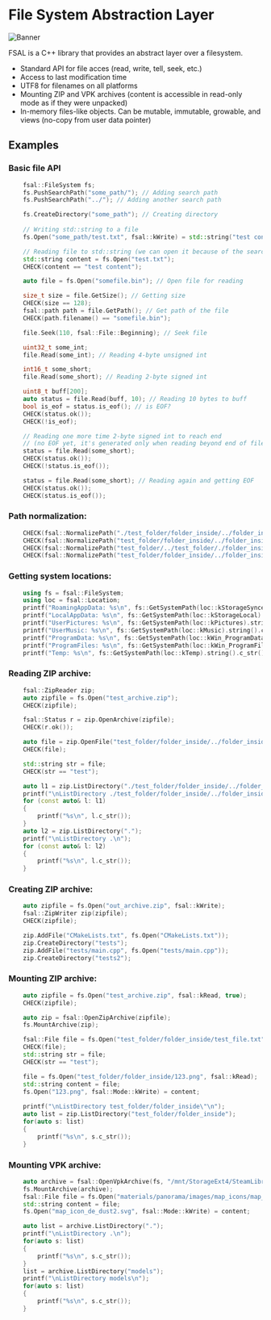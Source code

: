 # File System Abstraction Layer

![Banner](https://repository-images.githubusercontent.com/141553188/8d423700-7ace-11ea-97a3-d1ab9deb0700)


FSAL is a C++ library that provides an abstract layer over a filesystem.

 * Standard API for file acces (read, write, tell, seek, etc.)
 * Access to last modification time
 * UTF8 for filenames on all platforms
 * Mounting ZIP and VPK archives (content is accessible in read-only mode as if they were unpacked)
 * In-memory files-like objects. Can be mutable, immutable, growable, and views (no-copy from user data pointer)
  
## Examples 
 
### Basic file API
```cpp
	fsal::FileSystem fs;
	fs.PushSearchPath("some_path/"); // Adding search path
	fs.PushSearchPath("../"); // Adding another search path

	fs.CreateDirectory("some_path"); // Creating directory
  
	// Writing std::string to a file
	fs.Open("some_path/test.txt", fsal::kWrite) = std::string("test content"); 

	// Reading file to std::string (we can open it because of the search path)
	std::string content = fs.Open("test.txt"); 
	CHECK(content == "test content");

	auto file = fs.Open("somefile.bin"); // Open file for reading

	size_t size = file.GetSize(); // Getting size
	CHECK(size == 128);
	fsal::path path = file.GetPath(); // Get path of the file
	CHECK(path.filename() == "somefile.bin");

	file.Seek(110, fsal::File::Beginning); // Seek file

	uint32_t some_int;
	file.Read(some_int); // Reading 4-byte unsigned int

	int16_t some_short;
	file.Read(some_short); // Reading 2-byte signed int

	uint8_t buff[200];
	auto status = file.Read(buff, 10); // Reading 10 bytes to buff
	bool is_eof = status.is_eof(); // is EOF?
	CHECK(status.ok());
	CHECK(!is_eof);

	// Reading one more time 2-byte signed int to reach end
	// (no EOF yet, it's generated only when reading beyond end of file)
	status = file.Read(some_short); 
	CHECK(status.ok());
	CHECK(!status.is_eof());

	status = file.Read(some_short); // Reading again and getting EOF
	CHECK(status.ok());
	CHECK(status.is_eof());
```

### Path normalization:
```cpp
	CHECK(fsal::NormalizePath("./test_folder/folder_inside/../folder_inside/./") == "test_folder/folder_inside/");
	CHECK(fsal::NormalizePath("test_folder/folder_inside/../folder_inside/") == "test_folder/folder_inside/");
	CHECK(fsal::NormalizePath("test_folder/../test_folder/./folder_inside/../folder_inside/") == "test_folder/folder_inside/");
	CHECK(fsal::NormalizePath("test_folder/folder_inside/../folder_inside/.") == "test_folder/folder_inside");
```

### Getting system locations:
```cpp
	using fs = fsal::FileSystem;
	using loc = fsal::Location;
	printf("RoamingAppData: %s\n", fs::GetSystemPath(loc::kStorageSynced).string().c_str());
	printf("LocalAppData: %s\n", fs::GetSystemPath(loc::kStorageLocal).string().c_str());
	printf("UserPictures: %s\n", fs::GetSystemPath(loc::kPictures).string().c_str());
	printf("UserMusic: %s\n", fs::GetSystemPath(loc::kMusic).string().c_str());
	printf("ProgramData: %s\n", fs::GetSystemPath(loc::kWin_ProgramData).string().c_str());
	printf("ProgramFiles: %s\n", fs::GetSystemPath(loc::kWin_ProgramFiles).string().c_str());
	printf("Temp: %s\n", fs::GetSystemPath(loc::kTemp).string().c_str());
```

### Reading ZIP archive:
```cpp
	fsal::ZipReader zip;
	auto zipfile = fs.Open("test_archive.zip");
	CHECK(zipfile);

	fsal::Status r = zip.OpenArchive(zipfile);
	CHECK(r.ok());

	auto file = zip.OpenFile("test_folder/folder_inside/../folder_inside/./test_file.txt");
	CHECK(file);

	std::string str = file;
	CHECK(str == "test");

	auto l1 = zip.ListDirectory("./test_folder/folder_inside/../folder_inside/./");
	printf("\nListDirectory ./test_folder/folder_inside/../folder_inside/./\n");
	for (const auto& l: l1)
	{
		printf("%s\n", l.c_str());
	}
	auto l2 = zip.ListDirectory(".");
	printf("\nListDirectory .\n");
	for (const auto& l: l2)
	{
		printf("%s\n", l.c_str());
	}
```

### Creating ZIP archive:
```cpp
	auto zipfile = fs.Open("out_archive.zip", fsal::kWrite);
	fsal::ZipWriter zip(zipfile);
	CHECK(zipfile);

	zip.AddFile("CMakeLists.txt", fs.Open("CMakeLists.txt"));
	zip.CreateDirectory("tests");
	zip.AddFile("tests/main.cpp", fs.Open("tests/main.cpp"));
	zip.CreateDirectory("tests2");
```

### Mounting ZIP archive:
```cpp
	auto zipfile = fs.Open("test_archive.zip", fsal::kRead, true);
	CHECK(zipfile);

	auto zip = fsal::OpenZipArchive(zipfile);
	fs.MountArchive(zip);

	fsal::File file = fs.Open("test_folder/folder_inside/test_file.txt", fsal::kRead);
	CHECK(file);
	std::string str = file;
	CHECK(str == "test");

	file = fs.Open("test_folder/folder_inside/123.png", fsal::kRead);
	std::string content = file;
	fs.Open("123.png", fsal::Mode::kWrite) = content;
	
	printf("\nListDirectory test_folder/folder_inside\"\n");
	auto list = zip.ListDirectory("test_folder/folder_inside");
	for(auto s: list)
	{
		printf("%s\n", s.c_str());
	}
```

### Mounting VPK archive:
```cpp
	auto archive = fsal::OpenVpkArchive(fs, "/mnt/StorageExt4/SteamLibrary/steamapps/common/Counter-Strike Global Offensive/csgo");
	fs.MountArchive(archive);
	fsal::File file = fs.Open("materials/panorama/images/map_icons/map_icon_de_dust2.svg", fsal::kRead);
	std::string content = file;
	fs.Open("map_icon_de_dust2.svg", fsal::Mode::kWrite) = content;

	auto list = archive.ListDirectory(".");
	printf("\nListDirectory .\n");
	for(auto s: list)
	{
		printf("%s\n", s.c_str());
	}
	list = archive.ListDirectory("models");
	printf("\nListDirectory models\n");
	for(auto s: list)
	{
		printf("%s\n", s.c_str());
	}
```
  
